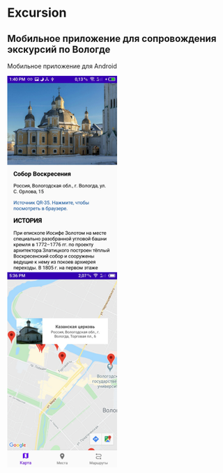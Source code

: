 # Excursion
## Мобильное приложение для сопровождения экскурсий по Вологде
Мобильное приложение для Android

<img src="https://github.com/romshke/Excursion/blob/master/screenshots/S00603-134039.jpg"  width="50%">
<img src="https://github.com/romshke/Excursion/blob/master/screenshots/S00607-173607.jpg"  width="50%">